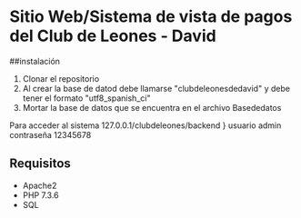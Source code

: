 # Sitio Web/Sistema de vista de pagos del Club de Leones - David 

##instalación

1. Clonar el repositorio
1. Al crear la base de datod debe llamarse "clubdeleonesdedavid" y debe tener el formato "utf8_spanish_ci" 
1. Mortar la base de datos que se encuentra en el archivo Basededatos

Para acceder al sistema 127.0.0.1/clubdeleones/backend }
usuario admin
contraseña 12345678

## Requisitos

* Apache2
* PHP 7.3.6
* SQL
